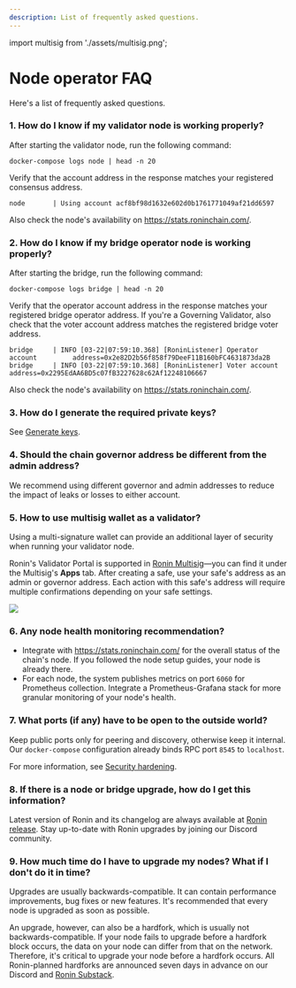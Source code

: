 ```yaml
---
description: List of frequently asked questions.
---
```


import multisig from './assets/multisig.png';

# Node operator FAQ
Here's a list of frequently asked questions.

### 1. How do I know if my validator node is working properly?
After starting the validator node, run the following command:

```
docker-compose logs node | head -n 20
```

Verify that the account address in the response matches your registered consensus address.

```
node       | Using account acf8bf98d1632e602d0b1761771049af21dd6597
```

Also check the node's availability on https://stats.roninchain.com/.

### 2. How do I know if my bridge operator node is working properly?
After starting the bridge, run the following command:

```
docker-compose logs bridge | head -n 20
```

Verify that the operator account address in the response matches your registered bridge operator address. If you're a Governing Validator, also check that the voter account address matches the registered bridge voter address.

```
bridge     | INFO [03-22|07:59:10.368] [RoninListener] Operator account         address=0x2e82D2b56f858f79DeeF11B160bFC4631873da2B
bridge     | INFO [03-22|07:59:10.368] [RoninListener] Voter account            address=0x2295EdAA6BD5c07fB3227628c62Af12248106667
```

Also check the node's availability on https://stats.roninchain.com/.

### 3. How do I generate the required private keys?
See [Generate keys](./generate-keys.md).

### 4. Should the chain governor address be different from the admin address?
We recommend using different governor and admin addresses to reduce the impact of leaks or losses to either account.

### 5. How to use multisig wallet as a validator?
Using a multi-signature wallet can provide an additional layer of security when running your validator node. 

Ronin's Validator Portal is supported in [Ronin Multisig](https://multisig.roninchain.com)—you can find it under the Multisig's **Apps** tab. After creating a safe, use your safe's address as an admin or governor address. Each action with this safe's address will require multiple confirmations depending on your safe settings.

<img src={multisig} width={1280} />

### 6. Any node health monitoring recommendation?
* Integrate with https://stats.roninchain.com/ for the overall status of the chain's node. If you followed the node setup guides, your node is already there. 
* For each node, the system publishes metrics on port `6060` for Prometheus collection. Integrate a Prometheus-Grafana stack for more granular monitoring of your node's health.

### 7. What ports (if any) have to be open to the outside world?
Keep public ports only for peering and discovery, otherwise keep it internal. Our `docker-compose` configuration already binds RPC port `8545` to `localhost`.

For more information, see [Security hardening](./secure.md).

### 8. If there is a node or bridge upgrade, how do I get this information? 
Latest version of Ronin and its changelog are always available at [Ronin release](https://github.com/axieinfinity/ronin/releases). Stay up-to-date with Ronin upgrades by joining our Discord community. 

### 9. How much time do I have to upgrade my nodes? What if I don't do it in time?
Upgrades are usually backwards-compatible. It can contain performance improvements, bug fixes or new features. It's recommended that every node is upgraded as soon as possible.

An upgrade, however, can also be a hardfork, which is usually not backwards-compatible. If your node fails to upgrade before a hardfork block occurs, the data on your node can differ from that on the network. Therefore, it's critical to upgrade your node before a hardfork occurs. All Ronin-planned hardforks are announced seven days in advance on our Discord and [Ronin Substack](https://roninblockchain.substack.com/).
